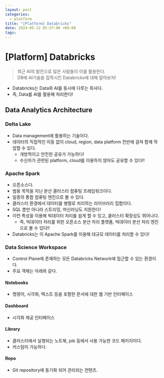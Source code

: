 ```yaml
---
layout: post
categories:
  - platform
title: "[Platform] Databricks"
date: 2024-05-12 05:57:00 +09:00
tags:
---
```

# [Platform] Databricks

>최근 AI의 발전으로 많은 사람들이 이를 활용한다.\
>DB에 AI기술을 접목시킨 Databricks에 대해 알아보자!

- Databricks는 Data와 AI를 동시에 다루는 회사다.
- 즉, Data를 AI를 활용해 처리한다!

## Data Analytics Architecture

### Delta Lake

- Data management에 활용하는 기술이다.
- 데이터의 직접적인 이동 없이 cloud, region, data platform 전반에 걸쳐 함께 작업할 수 있다.
	- 개방적이고 안전한 공유가 가능하다!
	- 수신자가 관련된 platform, cloud를 이용하지 않아도 공유할 수 있다!!

### Apache Spark

- 오픈소스다.
- 범용 목적을 지닌 분산 클러스터 컴퓨팅 프레임워크이다.
- 일종의 통합 컴퓨팅 엔진으로 볼 수 있다.
- 클러스터 환경에서 데이터를 병렬로 처리하는 라이브러리 집합이다.
- SQL 뿐만 아니라 스트리밍, 머신러닝도 지원한다!
- 이런 특성을 이용해 빅데이터 처리를 쉽게 할 수 있고, 클러스터 확장성도 뛰어나다.
	- 즉, 빅데이터 처리를 위한 오픈소스 분산 차리 플랫폼, 빅데이터 분산 처리 엔진으로 볼 수 있다!!
- Databricks는 이 Apache Spark를 이용해 대규모 데이터를 처리할 수 있다!

### Data Science Workspace

- Control Plane에 존재하는 모든 Databricks Network에 접근할 수 있는 환경이다.
- 주요 객체는 아래와 같다.

#### Notebooks

- 명령어, 시각화, 텍스트 등을 포함한 문서에 대한 웹 기반 인터페이스

#### Dashboard

- 시각화 제공 인터페이스

#### Library

- 클러스터에서 실행되는 노트북, job 등에서 사용 가능한 코드 패키지이다.
- 커스텀이 가능하다.

#### Repo

- Git repository에 동기화 되어 관리되는 컨텐츠.
